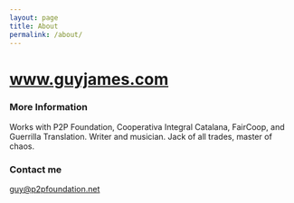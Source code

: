 ```yaml
---
layout: page
title: About
permalink: /about/
---
```


# www.guyjames.com

### More Information

Works with P2P Foundation, Cooperativa Integral Catalana, FairCoop, and Guerrilla Translation.
Writer and musician. Jack of all trades, master of chaos.

### Contact me

[guy@p2pfoundation.net](mailto:email@domain.com)
